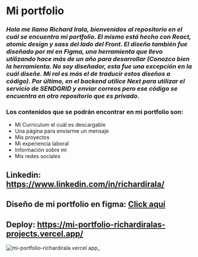 # Mi portfolio
### _Hola me llamo Richard Irala, bienvenidos al repositorio en el cuál se encuentra mi portfolio. El mismo está hecho con React, atomic design y sass del lado del Front. El diseño también fue diseñado por mi en Figma, una herramienta que llevo utilizando hace más de un año para desarrollar (Conozco bien la herramienta. No soy diseñador, esta fue una excepción en la cuál diseñe. Mi rol es más el de traducir estos diseños a código). Por último, en el backend utilice Next para utilizar el servicio de SENDGRID y enviar correos pero ese código se encuentra en otro repositorio que es privado._

### Los contenidos que se podrán encontrar en mi portfolio son:
* Mi Curriculum el cuál es descargable
* Una página para enviarme un mensaje
* Mis proyectos
* Mi experiencia laboral
* Información sobre mi
* Mis redes sociales

## Linkedin: https://www.linkedin.com/in/richardirala/
## Diseño de mi portfolio en figma: <a href="https://www.figma.com/file/7osZICUMta7OJmlx8ibqLk/Portfolio-RMI?node-id=0%3A1&t=7YhFxstQR6EDt7bM-0">Click aquí</a>
<!-- ## Deploy: https://mi-portfolio-richardirala.vercel.app/ -->
## Deploy: https://mi-portfolio-richardiralas-projects.vercel.app/
![mi-portfolio-richardirala vercel app_](https://user-images.githubusercontent.com/93644394/222339078-d0e775ce-2fdf-47fe-b06c-c6bf9c643ce5.png)
